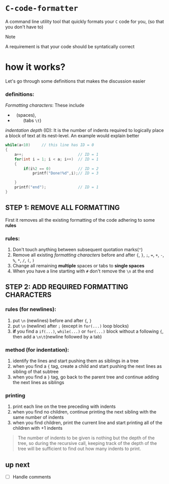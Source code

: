 # `C-code-formatter`

A command line utility tool that quickly formats your `C` code for you, (so that you don't have to)

> [!NOTE]
> A requirement is that your code should be syntatically correct


# how it works?

Let's go through some definitions that makes the discussion easier
### definitions:

*Formatting characters*: These include 
-   ` `     (spaces), 
-   `    `  (tabs `\t`)

*indentation depth* (ID): It is the number of indents required to logically place a block of text at its nest-level.
An example would explain better

```c
while(a<10)     // this line has ID = 0
{
    a++;                        // ID = 1
    for(int i = 1; i < a; i++)  // ID = 1
    {
        if(i%2 == 0)            // ID = 2
            printf("Done!%d",i);// ID = 3

    }
    printf("end");              // ID = 1
}
```

## STEP 1: REMOVE ALL FORMATTING

First it removes all the existing formatting of the code adhering to some **rules**


### rules:

1. Don't touch anything between subsequent quotation marks(`"`)
2. Remove all existing *formatting characters* before and after `{`, `}`, `;`, `=`, `+`, `-`, `%`, `*`, `/`, `(`, `)`
3. Change all remaining **multiple** spaces or tabs to __single spaces__
4. When you have a line starting with `#` don't remove the `\n` at the end 

## STEP 2: ADD REQUIRED FORMATTING CHARACTERS

### rules (for newlines):

1. put `\n` (newlines) before and after `{`, `}`
2. put `\n` (newline) after `;` (except in `for(...)` loop blocks)
3. **if** you find a `if(...)`, `while(...)` or `for(...)` block without a following `{`, then add a `\n\t`(newline followed by a tab)

### method (for indentation):

1. identify the lines and start pushing them as siblings in a tree
2. when you find a `{` tag, create a child and start pushing the next lines as sibling of that subtree
3. when you find a `}` tag, go back to the parent tree and continue adding the next lines as siblings

### printing

1. print each line on the tree preceding with indents
2. when you find no children, continue printing the next sibling with the same number of indents
3. when you find children, print the current line and start printing all of the children with +1 indents

> The number of indents to be given is nothing but the depth of the tree, so during the recursive call, keeping track of the depth of the tree will be sufficient to find out how many indents to print.


## up next

- [ ] Handle comments

